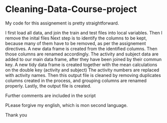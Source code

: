 Cleaning-Data-Course-project
============================
My code for this assignement is pretty straightforward.

I first load all data, and join the train and test files into local variables.
Then I remove the inital files
Next step is to identify the columns to be kept, because many of them have to be removed, as per the assignement directives.
A new data frame is created from the identified columns.
Then those columns are renamed accordingly.
The activity and subject data are added to our main data frame, after they have been joined by their commun key.
A new tidy data frame is created together with the mean calculations on the double key (activity and subject)
The activity numbers are replaced with activity names.
Then this output file is cleaned by removing duplicates columns created in the process, and grouping columns are renamed properly.
Lastly, the output file is created.

Further comments are included in the script

PLease forgive my english, which is mon second language.

Thank you
